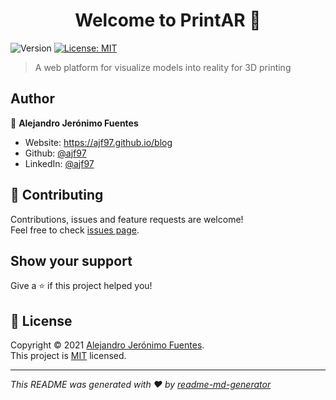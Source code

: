 <h1 align="center">Welcome to PrintAR 👋</h1>
<p>
  <img alt="Version" src="https://img.shields.io/badge/version-v1.0.0-blue.svg?cacheSeconds=2592000" />
  <a href="https://opensource.org/licenses/MIT" target="_blank">
    <img alt="License: MIT" src="https://img.shields.io/badge/License-MIT-yellow.svg" />
  </a>
</p>

> A web platform for visualize models into reality for 3D printing

## Author

👤 **Alejandro Jerónimo Fuentes**

* Website: https://ajf97.github.io/blog
* Github: [@ajf97](https://github.com/ajf97)
* LinkedIn: [@ajf97](https://linkedin.com/in/ajf97)

## 🤝 Contributing

Contributions, issues and feature requests are welcome!<br />Feel free to check [issues page](https://github.com/ajf97/PrintAR/issues). 

## Show your support

Give a ⭐️ if this project helped you!

## 📝 License

Copyright © 2021 [Alejandro Jerónimo Fuentes](https://github.com/ajf97).<br />
This project is [MIT](https://opensource.org/licenses/MIT) licensed.

***
_This README was generated with ❤️ by [readme-md-generator](https://github.com/kefranabg/readme-md-generator)_